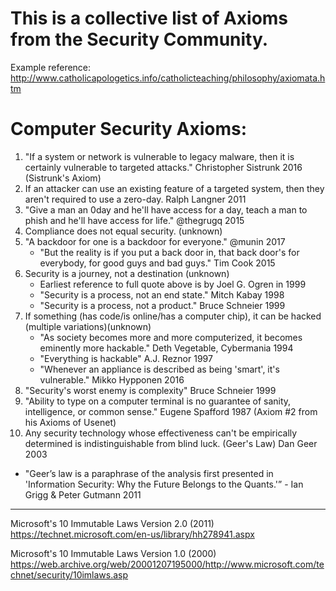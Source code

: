 # This is a collective list of Axioms from the Security Community.
Example reference: http://www.catholicapologetics.info/catholicteaching/philosophy/axiomata.htm

Computer Security Axioms:
========================
1. "If a system or network is vulnerable to legacy malware, then it is certainly vulnerable to targeted attacks." Christopher Sistrunk 2016 (Sistrunk's Axiom)
2. If an attacker can use an existing feature of a targeted system, then they aren't required to use a zero-day. Ralph Langner 2011
3. "Give a man an 0day and he'll have access for a day, teach a man to phish and he'll have access for life." @thegrugq 2015
4. Compliance does not equal security. (unknown)
5. "A backdoor for one is a backdoor for everyone." @munin 2017
   * "But the reality is if you put a back door in, that back door's for everybody, for good guys and bad guys." Tim Cook 2015
6. Security is a journey, not a destination (unknown)
   * Earliest reference to full quote above is by Joel G. Ogren in 1999
   * "Security is a process, not an end state." Mitch Kabay 1998
   * "Security is a process, not a product." Bruce Schneier 1999
7. If something (has code/is online/has a computer chip), it can be hacked (multiple variations)(unknown)
   * "As society becomes more and more computerized, it becomes eminently more hackable." Deth Vegetable, Cybermania 1994
   * "Everything is hackable" A.J. Reznor 1997
   * "Whenever an appliance is described as being 'smart', it's vulnerable." Mikko Hypponen 2016
8. "Security's worst enemy is complexity" Bruce Schneier 1999
9. "Ability to type on a computer terminal is no guarantee of sanity, intelligence, or common sense." Eugene Spafford 1987 (Axiom #2 from his Axioms of Usenet)
10. Any security technology whose effectiveness can't be empirically determined is indistinguishable from blind luck. (Geer's Law) Dan Geer 2003
   * "Geer’s law is a paraphrase of the analysis first presented in 'Information Security: Why the Future Belongs to the Quants.'” - Ian  Grigg & Peter Gutmann 2011

-----
Microsoft's 10 Immutable Laws Version 2.0 (2011)  
https://technet.microsoft.com/en-us/library/hh278941.aspx

Microsoft's 10 Immutable Laws Version 1.0 (2000)  
https://web.archive.org/web/20001207195000/http://www.microsoft.com/technet/security/10imlaws.asp
